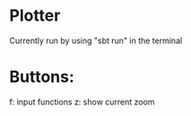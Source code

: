 # Plotter

Currently run by using "sbt run" in the terminal

# Buttons:

f: input functions
z: show current zoom